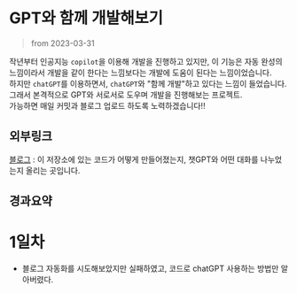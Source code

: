 # GPT와 함께 개발해보기
> from 2023-03-31  

작년부터 인공지능 `copilot`을 이용해 개발을 진행하고 있지만, 
이 기능은 자동 완성의 느낌이라서 개발을 같이 한다는 느낌보다는 개발에 도움이 된다는 느낌이었습니다.  
하지만 `chatGPT`를 이용하면서, `chatGPT`와 "함께 개발"하고 있다는 느낌이 들었습니다.  
그래서 본격적으로 GPT와 서로서로 도우며 개발을 진행해보는 프로젝트.  
가능하면 매일 커밋과 블로그 업로드 하도록 노력하겠습니다!!

## 외부링크
[블로그](https://new5954.wordpress.com) : 이 저장소에 있는 코드가 어떻게 만들어졌는지, 챗GPT와 어떤 대화를 나누었는지 올리는 곳입니다.

## 경과요약
# 1일차
- 블로그 자동화를 시도해보았지만 실패하였고, 코드로 chatGPT 사용하는 방법만 알아버렸다.